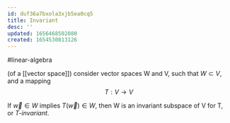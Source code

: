 ```yaml
---
id: duf36a7bxola3xjb5ea0cq5
title: Invariant
desc: ''
updated: 1656468502080
created: 1654530813126
---
```

#linear-algebra 

(of a [[vector space]]) consider vector spaces W and V, such that $W \subset V$, and a mapping
$$T:V \rightarrow V$$

If $\vec{w} \in W$ implies $T(\vec{w}) \in W$, then W is an invariant subspace of V for T, or *T-invariant*.
